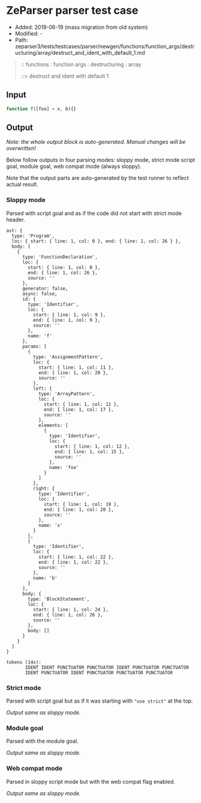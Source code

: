 # ZeParser parser test case

- Added: 2019-06-19 (mass migration from old system)
- Modified: -
- Path: zeparser3/tests/testcases/parser/newgen/functions/function_args/destructuring/array/destruct_and_ident_with_default_1.md

> :: functions : function args : destructuring : array
>
> ::> destruct and ident with default 1

## Input

`````js
function f([foo] = x, b){}
`````

## Output

_Note: the whole output block is auto-generated. Manual changes will be overwritten!_

Below follow outputs in four parsing modes: sloppy mode, strict mode script goal, module goal, web compat mode (always sloppy).

Note that the output parts are auto-generated by the test runner to reflect actual result.

### Sloppy mode

Parsed with script goal and as if the code did not start with strict mode header.

`````
ast: {
  type: 'Program',
  loc: { start: { line: 1, col: 0 }, end: { line: 1, col: 26 } },
  body: [
    {
      type: 'FunctionDeclaration',
      loc: {
        start: { line: 1, col: 0 },
        end: { line: 1, col: 26 },
        source: ''
      },
      generator: false,
      async: false,
      id: {
        type: 'Identifier',
        loc: {
          start: { line: 1, col: 9 },
          end: { line: 1, col: 9 },
          source: ''
        },
        name: 'f'
      },
      params: [
        {
          type: 'AssignmentPattern',
          loc: {
            start: { line: 1, col: 11 },
            end: { line: 1, col: 20 },
            source: ''
          },
          left: {
            type: 'ArrayPattern',
            loc: {
              start: { line: 1, col: 11 },
              end: { line: 1, col: 17 },
              source: ''
            },
            elements: [
              {
                type: 'Identifier',
                loc: {
                  start: { line: 1, col: 12 },
                  end: { line: 1, col: 15 },
                  source: ''
                },
                name: 'foo'
              }
            ]
          },
          right: {
            type: 'Identifier',
            loc: {
              start: { line: 1, col: 19 },
              end: { line: 1, col: 20 },
              source: ''
            },
            name: 'x'
          }
        },
        {
          type: 'Identifier',
          loc: {
            start: { line: 1, col: 22 },
            end: { line: 1, col: 22 },
            source: ''
          },
          name: 'b'
        }
      ],
      body: {
        type: 'BlockStatement',
        loc: {
          start: { line: 1, col: 24 },
          end: { line: 1, col: 26 },
          source: ''
        },
        body: []
      }
    }
  ]
}

tokens (14x):
       IDENT IDENT PUNCTUATOR PUNCTUATOR IDENT PUNCTUATOR PUNCTUATOR
       IDENT PUNCTUATOR IDENT PUNCTUATOR PUNCTUATOR PUNCTUATOR
`````

### Strict mode

Parsed with script goal but as if it was starting with `"use strict"` at the top.

_Output same as sloppy mode._

### Module goal

Parsed with the module goal.

_Output same as sloppy mode._

### Web compat mode

Parsed in sloppy script mode but with the web compat flag enabled.

_Output same as sloppy mode._
